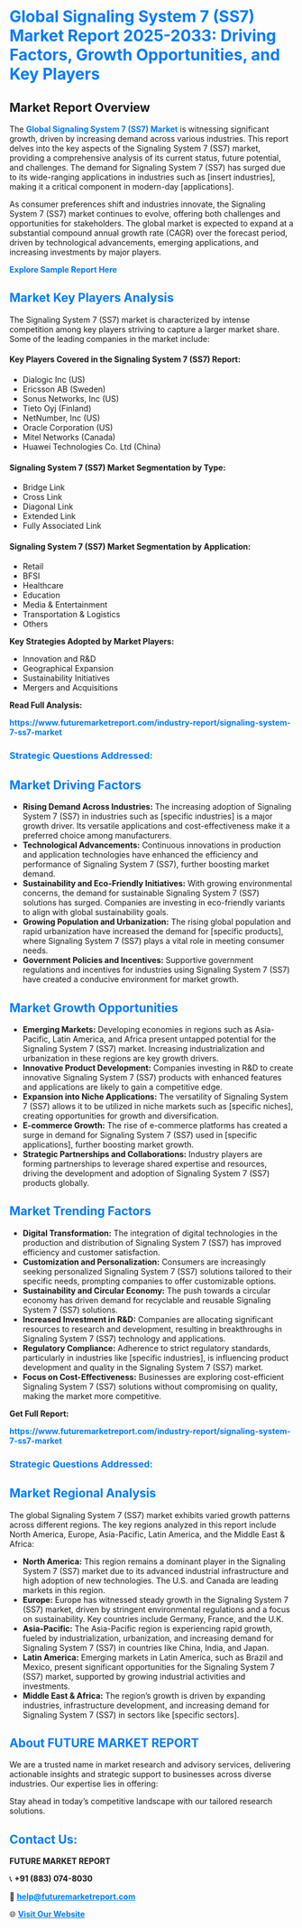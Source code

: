 <h1 style="color: #007BFF;">Global Signaling System 7 (SS7) Market Report 2025-2033: Driving Factors, Growth Opportunities, and Key Players</h1>

<section id="overview">
<h2>Market Report Overview</h2>
<p>The <a href="https://www.futuremarketreport.com/industry-report/signaling-system-7-ss7-market" style="color: #007BFF; text-decoration: none;"><strong>Global Signaling System 7 (SS7) Market</strong></a> is witnessing significant growth, driven by increasing demand across various industries. This report delves into the key aspects of the Signaling System 7 (SS7) market, providing a comprehensive analysis of its current status, future potential, and challenges. The demand for Signaling System 7 (SS7) has surged due to its wide-ranging applications in industries such as [insert industries], making it a critical component in modern-day [applications].</p>
<p>As consumer preferences shift and industries innovate, the Signaling System 7 (SS7) market continues to evolve, offering both challenges and opportunities for stakeholders. The global market is expected to expand at a substantial compound annual growth rate (CAGR) over the forecast period, driven by technological advancements, emerging applications, and increasing investments by major players.</p>
</section>

<section id="overview">
<p><a href="https://www.futuremarketreport.com/request-sample/reportId=63054" style="color: #007BFF; text-decoration: none;"><strong>Explore Sample Report Here</strong></a></p>
</section>

<section id="key-players">
<h2 style="color: #007BFF;">Market Key Players Analysis</h2>
<p>The Signaling System 7 (SS7) market is characterized by intense competition among key players striving to capture a larger market share. Some of the leading companies in the market include:</p>
<h4>Key Players Covered in the Signaling System 7 (SS7) Report:</h4>
<ul><li>Dialogic Inc (US)</li><li>Ericsson AB (Sweden)</li><li>Sonus Networks, Inc (US)</li><li>Tieto Oyj (Finland)</li><li>NetNumber, Inc (US)</li><li>Oracle Corporation (US)</li><li>Mitel Networks (Canada)</li><li>Huawei Technologies Co. Ltd (China)</li></ul>
<h4>Signaling System 7 (SS7) Market Segmentation by Type:</h4>
<ul><li>Bridge Link</li><li>Cross Link</li><li>Diagonal Link</li><li>Extended Link</li><li>Fully Associated Link</li></ul>

<h4>Signaling System 7 (SS7) Market Segmentation by Application:</h4>
<ul><li>Retail</li><li>BFSI</li><li>Healthcare</li><li>Education</li><li>Media &amp; Entertainment</li><li>Transportation &amp; Logistics</li><li>Others</li></ul>
<p><strong>Key Strategies Adopted by Market Players:</strong></p>
<ul>
<li>Innovation and R&D</li>
<li>Geographical Expansion</li>
<li>Sustainability Initiatives</li>
<li>Mergers and Acquisitions</li>
</ul>
</section>

<section>
<p><strong>Read Full Analysis: </strong></p><a href="https://www.futuremarketreport.com/industry-report/signaling-system-7-ss7-market" style="color: #007BFF; text-decoration: none;"><strong>https://www.futuremarketreport.com/industry-report/signaling-system-7-ss7-market</strong></a>
<h3 style="color: #007BFF;">Strategic Questions Addressed:</h3>
</section>

<section id="driving-factors">
<h2 style="color: #007BFF;">Market Driving Factors</h2>
<ul>
<li><strong>Rising Demand Across Industries:</strong> The increasing adoption of Signaling System 7 (SS7) in industries such as [specific industries] is a major growth driver. Its versatile applications and cost-effectiveness make it a preferred choice among manufacturers.</li>
<li><strong>Technological Advancements:</strong> Continuous innovations in production and application technologies have enhanced the efficiency and performance of Signaling System 7 (SS7), further boosting market demand.</li>
<li><strong>Sustainability and Eco-Friendly Initiatives:</strong> With growing environmental concerns, the demand for sustainable Signaling System 7 (SS7) solutions has surged. Companies are investing in eco-friendly variants to align with global sustainability goals.</li>
<li><strong>Growing Population and Urbanization:</strong> The rising global population and rapid urbanization have increased the demand for [specific products], where Signaling System 7 (SS7) plays a vital role in meeting consumer needs.</li>
<li><strong>Government Policies and Incentives:</strong> Supportive government regulations and incentives for industries using Signaling System 7 (SS7) have created a conducive environment for market growth.</li>
</ul>
</section>

<section id="growth-opportunities">
<h2 style="color: #007BFF;">Market Growth Opportunities</h2>
<ul>
<li><strong>Emerging Markets:</strong> Developing economies in regions such as Asia-Pacific, Latin America, and Africa present untapped potential for the Signaling System 7 (SS7) market. Increasing industrialization and urbanization in these regions are key growth drivers.</li>
<li><strong>Innovative Product Development:</strong> Companies investing in R&D to create innovative Signaling System 7 (SS7) products with enhanced features and applications are likely to gain a competitive edge.</li>
<li><strong>Expansion into Niche Applications:</strong> The versatility of Signaling System 7 (SS7) allows it to be utilized in niche markets such as [specific niches], creating opportunities for growth and diversification.</li>
<li><strong>E-commerce Growth:</strong> The rise of e-commerce platforms has created a surge in demand for Signaling System 7 (SS7) used in [specific applications], further boosting market growth.</li>
<li><strong>Strategic Partnerships and Collaborations:</strong> Industry players are forming partnerships to leverage shared expertise and resources, driving the development and adoption of Signaling System 7 (SS7) products globally.</li>
</ul>
</section>

<section id="trending-factors">
<h2 style="color: #007BFF;">Market Trending Factors</h2>
<ul>
<li><strong>Digital Transformation:</strong> The integration of digital technologies in the production and distribution of Signaling System 7 (SS7) has improved efficiency and customer satisfaction.</li>
<li><strong>Customization and Personalization:</strong> Consumers are increasingly seeking personalized Signaling System 7 (SS7) solutions tailored to their specific needs, prompting companies to offer customizable options.</li>
<li><strong>Sustainability and Circular Economy:</strong> The push towards a circular economy has driven demand for recyclable and reusable Signaling System 7 (SS7) solutions.</li>
<li><strong>Increased Investment in R&D:</strong> Companies are allocating significant resources to research and development, resulting in breakthroughs in Signaling System 7 (SS7) technology and applications.</li>
<li><strong>Regulatory Compliance:</strong> Adherence to strict regulatory standards, particularly in industries like [specific industries], is influencing product development and quality in the Signaling System 7 (SS7) market.</li>
<li><strong>Focus on Cost-Effectiveness:</strong> Businesses are exploring cost-efficient Signaling System 7 (SS7) solutions without compromising on quality, making the market more competitive.</li>
</ul>
</section>

<section>
<p><strong>Get Full Report: </strong></p><a href="https://www.futuremarketreport.com/industry-report/signaling-system-7-ss7-market" style="color: #007BFF; text-decoration: none;"><strong>https://www.futuremarketreport.com/industry-report/signaling-system-7-ss7-market</strong></a>
<h3 style="color: #007BFF;">Strategic Questions Addressed:</h3>
</section>


<section id="regional-analysis">
<h2 style="color: #007BFF;">Market Regional Analysis</h2>
<p>The global Signaling System 7 (SS7) market exhibits varied growth patterns across different regions. The key regions analyzed in this report include North America, Europe, Asia-Pacific, Latin America, and the Middle East & Africa:</p>
<ul>
<li><strong>North America:</strong> This region remains a dominant player in the Signaling System 7 (SS7) market due to its advanced industrial infrastructure and high adoption of new technologies. The U.S. and Canada are leading markets in this region.</li>
<li><strong>Europe:</strong> Europe has witnessed steady growth in the Signaling System 7 (SS7) market, driven by stringent environmental regulations and a focus on sustainability. Key countries include Germany, France, and the U.K.</li>
<li><strong>Asia-Pacific:</strong> The Asia-Pacific region is experiencing rapid growth, fueled by industrialization, urbanization, and increasing demand for Signaling System 7 (SS7) in countries like China, India, and Japan.</li>
<li><strong>Latin America:</strong> Emerging markets in Latin America, such as Brazil and Mexico, present significant opportunities for the Signaling System 7 (SS7) market, supported by growing industrial activities and investments.</li>
<li><strong>Middle East & Africa:</strong> The region’s growth is driven by expanding industries, infrastructure development, and increasing demand for Signaling System 7 (SS7) in sectors like [specific sectors].</li>
</ul>
</section>

<footer>
<h2 style="color: #007BFF;">About FUTURE MARKET REPORT</h2>
<p>We are a trusted name in market research and advisory services, delivering actionable insights and strategic support to businesses across diverse industries. Our expertise lies in offering:</p>

<p>Stay ahead in today’s competitive landscape with our tailored research solutions.</p>

<h2 style="color: #007BFF;">Contact Us:</h2>
<p><strong>FUTURE MARKET REPORT</strong></p>
<p>📞 <strong>+91 (883) 074-8030</strong></p>
<p>📧 <strong><a href="mailto:help@futuremarketreport.com" style="color: #007BFF;">help@futuremarketreport.com</a></strong></p>
<p>🌐 <strong><a href="https://www.futuremarketreport.com/" style="color: #007BFF;">Visit Our Website</a></strong></p>
</footer>